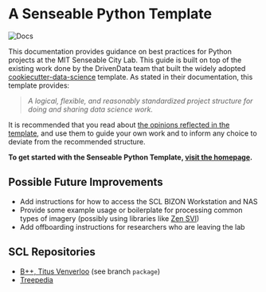 # A Senseable Python Template

![Docs](https://github.com/daydemir/senseable-python-template/actions/workflows/deploy-docs.yml/badge.svg)

This documentation provides guidance on best practices for Python projects at the MIT Senseable City Lab. This guide is built on top of the existing work done by the DrivenData team that built the widely adopted [cookiecutter-data-science](https://cookiecutter-data-science.drivendata.org) template. As stated in their documentation, this template provides: 

> *A logical, flexible, and reasonably standardized project structure for doing and sharing data science work.*

It is recommended that you read about [the opinions reflected in the template](https://cookiecutter-data-science.drivendata.org/opinions/), and use them to guide your own work and to inform any choice to deviate from the recommended structure.

**To get started with the Senseable Python Template, [visit the homepage](https://daydemir.github.io/senseable-python-template/).**

## Possible Future Improvements
- Add instructions for how to access the SCL BIZON Workstation and NAS
- Provide some example usage or boilerplate for processing common types of imagery (possibly using libraries like [Zen SVI](https://zensvi.readthedocs.io/en/latest/))
- Add offboarding instructions for researchers who are leaving the lab


## SCL Repositories

- [B++, Titus Venverloo](https://github.com/Tvenver/Bplusplus) (see branch `package`)
- [Treepedia](https://github.com/mittrees/Treepedia_Public)